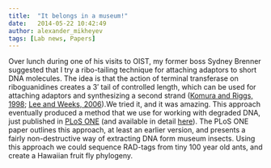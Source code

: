 ```yaml
---
title:  "It belongs in a museum!"
date:   2014-05-22 10:42:49
author: alexander_mikheyev
tags: [Lab news, Papers]
---
```


Over lunch during one of his visits to OIST, my former boss Sydney Brenner suggested that I try a ribo-tailing technique for attaching adaptors to short DNA molecules. The idea is that the action of terminal transferase on riboguanidines creates a 3&#8242; tail of controlled length, which can be used for attaching adaptors and synthesizing a second strand ([Komura and Riggs, 1998][1]; [Lee and Weeks, 2006][2]).We tried it, and it was amazing. This approach eventually produced a method that we use for working with degraded DNA, just published in [PLoS ONE][3] (and available in detail [here][4]). The PLoS ONE paper outlines this approach, at least an earlier version, and presents a fairly non-destructive way of extracting DNA form museum insects. Using this approach we could sequence RAD-tags from tiny 100 year old ants, and create a Hawaiian fruit fly phylogeny.

 [1]: http://nar.oxfordjournals.org/cgi/pmidlookup?view=long&pmid=9512556
 [2]: http://www.sciencedirect.com/science/article/pii/S0003269705007979
 [3]: http://www.plosone.org/article/info%3Adoi%2F10.1371%2Fjournal.pone.0096793
 [4]: https://docs.google.com/document/d/1GW4TzTCJAm8bjqOSC9-fmNRVPbS-3Ij5-2tSLYZygJM
